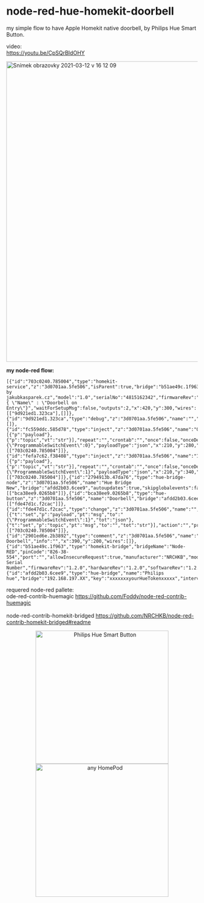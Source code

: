 # node-red-hue-homekit-doorbell
my simple flow to have Apple Homekit native doorbell, by Philips Hue Smart Button.

video:<br>
https://youtu.be/CpSQrBIdOHY

<img width="790" alt="Snímek obrazovky 2021-03-12 v 16 12 09" src="https://user-images.githubusercontent.com/49455498/110959179-bb1ea400-834d-11eb-9de8-92df382809a3.png">

<b>my node-red flow:</b>

```
[{"id":"703c0240.785004","type":"homekit-service","z":"3d0701aa.5fe506","isParent":true,"bridge":"b51ae49c.1f963","parentService":"","name":"Doorbell","serviceName":"Doorbell","topic":"","filter":false,"manufacturer":"MADE by  jakubkasparek.cz","model":"1.0","serialNo":"4815162342","firmwareRev":"1.0","hardwareRev":"1.0","softwareRev":"1.0","cameraConfigVideoProcessor":"","cameraConfigSource":"","cameraConfigStillImageSource":"","cameraConfigMaxStreams":"","cameraConfigMaxWidth":"","cameraConfigMaxHeight":"","cameraConfigMaxFPS":"","cameraConfigMaxBitrate":"","cameraConfigVideoCodec":"","cameraConfigAudioCodec":"","cameraConfigAudio":false,"cameraConfigPacketSize":"","cameraConfigVerticalFlip":false,"cameraConfigHorizontalFlip":false,"cameraConfigMapVideo":"","cameraConfigMapAudio":"","cameraConfigVideoFilter":"","cameraConfigAdditionalCommandLine":"","cameraConfigDebug":false,"cameraConfigSnapshotOutput":"disabled","cameraConfigInterfaceName":"","characteristicProperties":"{ \"Name\" : \"Doorbell on Entry\"}","waitForSetupMsg":false,"outputs":2,"x":420,"y":300,"wires":[["9d921ed1.323ca"],[]]},{"id":"9d921ed1.323ca","type":"debug","z":"3d0701aa.5fe506","name":"","active":true,"tosidebar":true,"console":false,"tostatus":false,"complete":"payload","targetType":"msg","statusVal":"","statusType":"auto","x":610,"y":300,"wires":[]},{"id":"fc559ddc.585d78","type":"inject","z":"3d0701aa.5fe506","name":"0","props":[{"p":"payload"},{"p":"topic","vt":"str"}],"repeat":"","crontab":"","once":false,"onceDelay":0.1,"topic":"","payload":"{\"ProgrammableSwitchEvent\":0}","payloadType":"json","x":210,"y":280,"wires":[["703c0240.785004"]]},{"id":"fefa7c62.f38408","type":"inject","z":"3d0701aa.5fe506","name":"1","props":[{"p":"payload"},{"p":"topic","vt":"str"}],"repeat":"","crontab":"","once":false,"onceDelay":0.1,"topic":"","payload":"{\"ProgrammableSwitchEvent\":1}","payloadType":"json","x":210,"y":340,"wires":[["703c0240.785004"]]},{"id":"2794913b.47da76","type":"hue-bridge-node","z":"3d0701aa.5fe506","name":"Hue Bridge New","bridge":"afdd2b03.6cee9","autoupdates":true,"skipglobalevents":false,"x":160,"y":500,"wires":[["bca38ee9.0265b8"]]},{"id":"bca38ee9.0265b8","type":"hue-button","z":"3d0701aa.5fe506","name":"Doorbell","bridge":"afdd2b03.6cee9","sensorid":"52","skipevents":false,"universalevents":false,"x":360,"y":500,"wires":[["fde47d1c.f2cac"]]},{"id":"fde47d1c.f2cac","type":"change","z":"3d0701aa.5fe506","name":"","rules":[{"t":"set","p":"payload","pt":"msg","to":"{\"ProgrammableSwitchEvent\":1}","tot":"json"},{"t":"set","p":"topic","pt":"msg","to":"","tot":"str"}],"action":"","property":"","from":"","to":"","reg":false,"x":420,"y":400,"wires":[["703c0240.785004"]]},{"id":"2901ed6e.2b3892","type":"comment","z":"3d0701aa.5fe506","name":"Hue Doorbell","info":"","x":390,"y":200,"wires":[]},{"id":"b51ae49c.1f963","type":"homekit-bridge","bridgeName":"Node-RED","pinCode":"826-38-554","port":"","allowInsecureRequest":true,"manufacturer":"NRCHKB","model":"1.2.0","serialNo":"Default Serial Number","firmwareRev":"1.2.0","hardwareRev":"1.2.0","softwareRev":"1.2.0","customMdnsConfig":false,"mdnsMulticast":true,"mdnsInterface":"","mdnsPort":"","mdnsIp":"","mdnsTtl":"","mdnsLoopback":true,"mdnsReuseAddr":true,"allowMessagePassthrough":true},{"id":"afdd2b03.6cee9","type":"hue-bridge","name":"Philips hue","bridge":"192.168.197.XX","key":"xxxxxxxyourHueTokenxxxxx","interval":"3000","disableupdates":false}]

```


requered node-red pallete:<br>
ode-red-contrib-huemagic
https://github.com/Foddy/node-red-contrib-huemagic
<br><br>
node-red-contrib-homekit-bridged
https://github.com/NRCHKB/node-red-contrib-homekit-bridged#readme


<p align="center">
  
  <img src="https://user-images.githubusercontent.com/49455498/110950782-8f4af080-8344-11eb-8dc3-dc572080740a.jpg" width="350" alt="Philips Hue Smart Button">
  <img src="https://user-images.githubusercontent.com/49455498/110950761-8a863c80-8344-11eb-81a0-24e12d0fe322.jpg" width="350" title="any HomePod">
</p>


